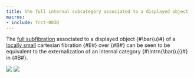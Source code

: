```yaml
---
title: the full internal subcategory associated to a displayed object
macros:
- include: frct-003Q
---
```


The [full subfibration](frct-0010) associated to a displayed object {#\bar{u}#} of a [locally small](frct-001B) cartesian fibration {#E#} over {#B#} can be seen to be equivalent to the externalization of an internal category {#\Intrn{\bar{u}}#} in {#B#}.

![](frct-003Q)
![](frct-001S)
